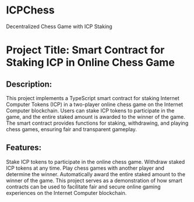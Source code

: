 # ICPChess
Decentralized Chess Game with ICP Staking
# Project Title: Smart Contract for Staking ICP in Online Chess Game

## Description:
This project implements a TypeScript smart contract for staking Internet Computer Tokens (ICP) in a two-player online chess game on the Internet Computer blockchain. Users can stake ICP tokens to participate in the game, and the entire staked amount is awarded to the winner of the game. The smart contract provides functions for staking, withdrawing, and playing chess games, ensuring fair and transparent gameplay.

## Features:

Stake ICP tokens to participate in the online chess game.
Withdraw staked ICP tokens at any time.
Play chess games with another player and determine the winner.
Automatically award the entire staked amount to the winner of the game.
This project serves as a demonstration of how smart contracts can be used to facilitate fair and secure online gaming experiences on the Internet Computer blockchain.

